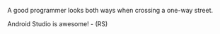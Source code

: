 A good programmer looks both ways when crossing a one-way street.

Android Studio is awesome! - (RS)

